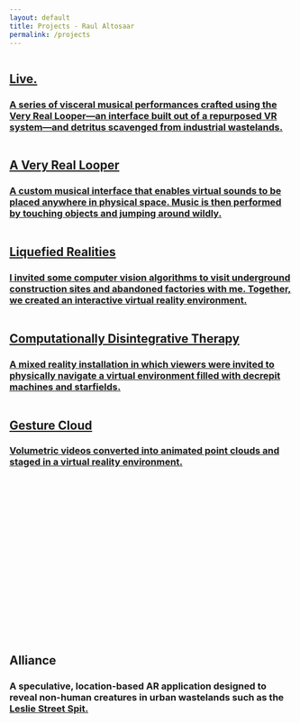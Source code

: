 ```yaml
---
layout: default
title: Projects - Raul Altosaar
permalink: /projects
---
```


<html>


<div class="project">

<a href="/live">

<img class="lazy" data-src="../assets/img/projects/live/altosaar-featured-image-2.jpg">

<h2 class="arrow">Live.</h2>

<h3>A series of visceral musical performances crafted using the Very Real Looper&mdash;an interface built out of a repurposed VR system&mdash;and detritus scavenged from industrial wastelands.</h3>

</a>

</div>



<div class="project">

<a href="/a-very-real-looper">

<img class="lazy" data-src="../assets/img/projects/a-very-real-looper/looper-jump.jpg">

<h2 class="arrow">A Very Real Looper</h2>

<h3>A custom musical interface that enables virtual sounds to be placed anywhere in physical space. Music is then performed by touching objects and jumping around wildly.</h3>

</a>

</div>



<div class="project">

<a href="/liquefied-realities">

<img class="lazy" data-src="../assets/img/projects/liquefied-realities/1stroom.jpg">

<h2 class="arrow">Liquefied Realities</h2>

<h3>I invited some computer vision algorithms to visit underground construction sites and abandoned factories with me. Together, we created an interactive virtual reality environment. </h3>

</a>

</div>



<div class="project">

<a href="/computationally-disintegrative-therapy">

<img class="lazy" data-src="../assets/img/projects/computationally-disintegrative-therapy/standing.jpg">

<h2 class="arrow">Computationally Disintegrative Therapy</h2>

<h3>A mixed reality installation in which viewers were invited to physically navigate a virtual environment filled with decrepit machines and starfields.</h3>

</a>

</div>



<div class="project">

<a href="/gesture-cloud">

<img class="lazy" data-src="../assets/img/projects/gesture-cloud/pigeons_2.jpg">

<h2 class="arrow">Gesture Cloud</h2>

<h3>Volumetric videos converted into animated point clouds and staged in a virtual reality environment.</h3>

</a>

</div>



<div class="project">

<div style="padding:56.25% 0 0 0;position:relative;"><iframe class="lazy" data-src="https://player.vimeo.com/video/302964429?color=ff9933&byline=0&title=0&portrait=0" style="position:absolute;top:0;left:0;width:100%;height:100%;" frameborder="0" allow="autoplay; fullscreen" allowfullscreen class="lazy"></iframe></div><script src="https://player.vimeo.com/api/player.js"></script>

<h2>Alliance</h2>

<h3>A speculative, location-based AR application designed to reveal non-human creatures in urban wastelands such as the <a href="https://goo.gl/maps/Wr7pGXvaZhU8FgN86" target="_blank">Leslie Street Spit.</a></h3>

</div>


</html>